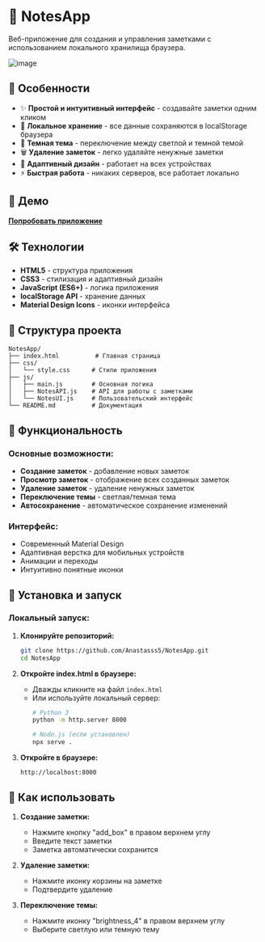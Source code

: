 # 📝 NotesApp

Веб-приложение для создания и управления заметками с использованием локального хранилища браузера.

![image](https://github.com/user-attachments/assets/68730b20-3486-4df7-a218-771c5b43809d)

## 🌟 Особенности

- ✨ **Простой и интуитивный интерфейс** - создавайте заметки одним кликом
- 💾 **Локальное хранение** - все данные сохраняются в localStorage браузера
- 🌙 **Темная тема** - переключение между светлой и темной темой
- 🗑️ **Удаление заметок** - легко удаляйте ненужные заметки
- 📱 **Адаптивный дизайн** - работает на всех устройствах
- ⚡ **Быстрая работа** - никаких серверов, все работает локально

## 🚀 Демо

**[Попробовать приложение](https://anastasss5.github.io/NotesApp/)**

## 🛠️ Технологии

- **HTML5** - структура приложения
- **CSS3** - стилизация и адаптивный дизайн
- **JavaScript (ES6+)** - логика приложения
- **localStorage API** - хранение данных
- **Material Design Icons** - иконки интерфейса

## 📁 Структура проекта

```
NotesApp/
├── index.html          # Главная страница
├── css/
│   └── style.css      # Стили приложения
├── js/
│   ├── main.js        # Основная логика
│   ├── NotesAPI.js    # API для работы с заметками
│   └── NotesUI.js     # Пользовательский интерфейс
└── README.md          # Документация
```

## 🎯 Функциональность

### Основные возможности:
- **Создание заметок** - добавление новых заметок
- **Просмотр заметок** - отображение всех созданных заметок
- **Удаление заметок** - удаление ненужных заметок
- **Переключение темы** - светлая/темная тема
- **Автосохранение** - автоматическое сохранение изменений

### Интерфейс:
- Современный Material Design
- Адаптивная верстка для мобильных устройств
- Анимации и переходы
- Интуитивно понятные иконки

## 🚀 Установка и запуск

### Локальный запуск:

1. **Клонируйте репозиторий:**
   ```bash
   git clone https://github.com/Anastasss5/NotesApp.git
   cd NotesApp
   ```

2. **Откройте index.html в браузере:**
   - Дважды кликните на файл `index.html`
   - Или используйте локальный сервер:
     ```bash
     # Python 3
     python -m http.server 8000
     
     # Node.js (если установлен)
     npx serve .
     ```

3. **Откройте в браузере:**
   ```
   http://localhost:8000
   ```

## 📖 Как использовать

1. **Создание заметки:**
   - Нажмите кнопку "add_box" в правом верхнем углу
   - Введите текст заметки
   - Заметка автоматически сохранится

2. **Удаление заметки:**
   - Нажмите иконку корзины на заметке
   - Подтвердите удаление

3. **Переключение темы:**
   - Нажмите иконку "brightness_4" в правом верхнем углу
   - Выберите светлую или темную тему

